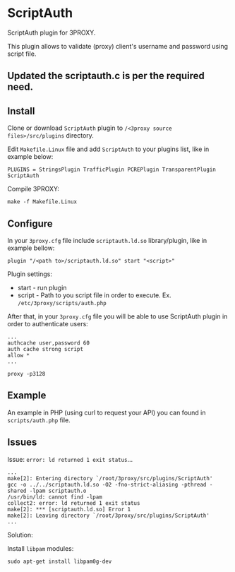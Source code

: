# ScriptAuth

ScriptAuth plugin for 3PROXY.

This plugin allows to validate (proxy) client's username and password using script file.
## Updated the scriptauth.c is per the required need.

## Install

Clone or download ``ScriptAuth`` plugin to `/<3proxy source files>/src/plugins` directory.

Edit `Makefile.Linux` file and add `ScriptAuth` to your plugins list, like in example below:

    PLUGINS = StringsPlugin TrafficPlugin PCREPlugin TransparentPlugin ScriptAuth

Compile 3PROXY:

    make -f Makefile.Linux

## Configure

In your `3proxy.cfg` file include `scriptauth.ld.so` library/plugin, like in example bellow:

    plugin "/<path to>/scriptauth.ld.so" start "<script>"

Plugin settings:

* start - run plugin
* script - Path to you script file in order to execute. Ex. ``/etc/3proxy/scripts/auth.php``

After that, in your `3proxy.cfg` file you will be able to use ScriptAuth plugin in order to authenticate users:

    ...
    authcache user,password 60
    auth cache strong script
    allow *
    ...

    proxy -p3128

## Example

An example in PHP (using curl to request your API) you can found in ``scripts/auth.php`` file.

## Issues

Issue: `error: ld returned 1 exit status`...

    ...
    make[2]: Entering directory `/root/3proxy/src/plugins/ScriptAuth'
    gcc -o ../../scriptauth.ld.so -O2 -fno-strict-aliasing -pthread -shared -lpam scriptauth.o
    /usr/bin/ld: cannot find -lpam
    collect2: error: ld returned 1 exit status
    make[2]: *** [scriptauth.ld.so] Error 1
    make[2]: Leaving directory `/root/3proxy/src/plugins/ScriptAuth'
    ...

Solution:

Install `libpam` modules:

    sudo apt-get install libpam0g-dev
